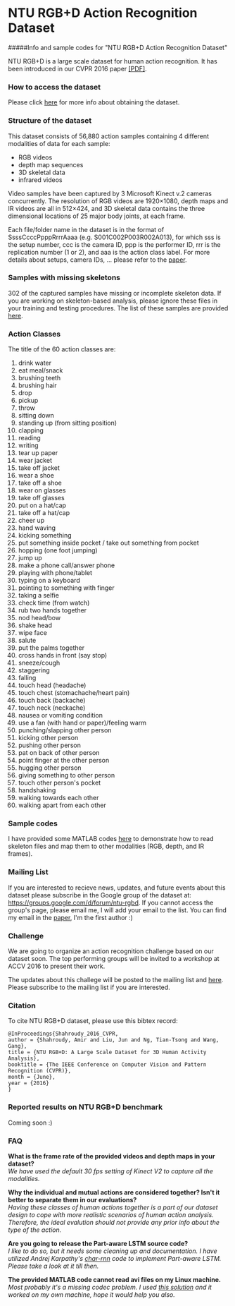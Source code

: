 # NTU RGB+D Action Recognition Dataset
#####Info and sample codes for "NTU RGB+D Action Recognition Dataset"

NTU RGB+D is a large scale dataset for human action recognition.
It has been introduced in our CVPR 2016 paper [[PDF]](http://www.cv-foundation.org/openaccess/content_cvpr_2016/papers/Shahroudy_NTU_RGBD_A_CVPR_2016_paper.pdf). 

### How to access the dataset

Please click [here](http://rose1.ntu.edu.sg/Datasets/actionRecognition.asp) for more info about obtaining the dataset.

### Structure of the dataset

This dataset consists of 56,880 action samples containing 4 different modalities of data for each sample:
* RGB videos
* depth map sequences
* 3D skeletal data
* infrared videos

Video samples have been captured by 3 Microsoft Kinect v.2 cameras concurrently. 
The resolution of RGB videos are 1920×1080, depth maps and IR videos are all in 512×424, and 3D skeletal data contains the three dimensional locations of 25 major body joints, at each frame.

Each file/folder name in the dataset is in the format of SsssCcccPpppRrrrAaaa (e.g. S001C002P003R002A013), for which sss is the setup number, ccc is the camera ID, ppp is the performer ID, rrr is the replication number (1 or 2), and aaa is the action class label.
For more details about setups, camera IDs, ... please refer to the [paper](http://www.cv-foundation.org/openaccess/content_cvpr_2016/papers/Shahroudy_NTU_RGBD_A_CVPR_2016_paper.pdf). 

### Samples with missing skeletons

302 of the captured samples have missing or incomplete skeleton data.
If you are working on skeleton-based analysis, please ignore these files in your training and testing procedures.
The list of these samples are provided [here](https://github.com/shahroudy/NTURGB-D/blob/master/Matlab/samples_with_missing_skeletons.txt).

### Action Classes

The title of the 60 action classes are:

1. drink water
2. eat meal/snack
3. brushing teeth
4. brushing hair
5. drop
6. pickup
7. throw
8. sitting down
9. standing up (from sitting position)
10. clapping
11. reading
12. writing
13. tear up paper
14. wear jacket
15. take off jacket
16. wear a shoe
17. take off a shoe
18. wear on glasses
19. take off glasses
20. put on a hat/cap
21. take off a hat/cap
22. cheer up
23. hand waving
24. kicking something
25. put something inside pocket / take out something from pocket
26. hopping (one foot jumping)
27. jump up
28. make a phone call/answer phone
29. playing with phone/tablet
30. typing on a keyboard
31. pointing to something with finger
32. taking a selfie
33. check time (from watch)
34. rub two hands together
35. nod head/bow
36. shake head
37. wipe face
38. salute
39. put the palms together
40. cross hands in front (say stop)
41. sneeze/cough
42. staggering
43. falling
44. touch head (headache)
45. touch chest (stomachache/heart pain)
46. touch back (backache)
47. touch neck (neckache)
48. nausea or vomiting condition
49. use a fan (with hand or paper)/feeling warm
50. punching/slapping other person
51. kicking other person
52. pushing other person
53. pat on back of other person
54. point finger at the other person
55. hugging other person
56. giving something to other person
57. touch other person's pocket
58. handshaking
59. walking towards each other
60. walking apart from each other

### Sample codes

I have provided some MATLAB codes [here](https://github.com/shahroudy/NTURGB-D/tree/master/Matlab) to demonstrate how to read skeleton files and map them to other modalities (RGB, depth, and IR frames).

### Mailing List

If you are interested to recieve news, updates, and future events about this dataset please subscribe in the Google group of the dataset at: https://groups.google.com/d/forum/ntu-rgbd.
If you cannot access the group's page, please email me, I will add your email to the list. 
You can find my email in the [paper](http://www.cv-foundation.org/openaccess/content_cvpr_2016/papers/Shahroudy_NTU_RGBD_A_CVPR_2016_paper.pdf), I'm the first author :)

### Challenge

We are going to organize an action recognition challenge based on our dataset soon.
The top performing groups will be invited to a workshop at ACCV 2016 to present their work.

The updates about this challege will be posted to the mailing list and [here](http://rose1.ntu.edu.sg/ActionRecognitionChallenge).
Please subscribe to the mailing list if you are interested.

### Citation

To cite NTU RGB+D dataset, please use this bibtex record:

```
@InProceedings{Shahroudy_2016_CVPR,
author = {Shahroudy, Amir and Liu, Jun and Ng, Tian-Tsong and Wang, Gang},
title = {NTU RGB+D: A Large Scale Dataset for 3D Human Activity Analysis},
booktitle = {The IEEE Conference on Computer Vision and Pattern Recognition (CVPR)},
month = {June},
year = {2016}
}
```

### Reported results on NTU RGB+D benchmark

Coming soon :)

### FAQ

**What is the frame rate of the provided videos and depth maps in your dataset?**<br>
*We have used the default 30 fps setting of Kinect V2 to capture all the modalities.*

**Why the individual and mutual actions are considered together? Isn't it better to separate them in our evaluations?**<br>
*Having these classes of human actions together is a part of our dataset design to cope with more realistic scenarios of human action analysis. Therefore, the ideal evalution should not provide any prior info about the type of the action.*

**Are you going to release the Part-aware LSTM source code?**<br>
*I like to do so, but it needs some cleaning up and documentation.
I have utilized Andrej Karpathy's [char-rnn](https://github.com/karpathy/char-rnn) code to implement Part-aware LSTM.
Please take a look at it till then.*

**The provided MATLAB code cannot read avi files on my Linux machine.**<br>
*Most probably it's a missing codec problem.
I used [this solution](http://askubuntu.com/questions/575869/how-do-i-install-gstreamer0-10-ffmpeg-on-ubuntu-14-10/707612#707612) and it worked on my own machine, hope it would help you also.*
